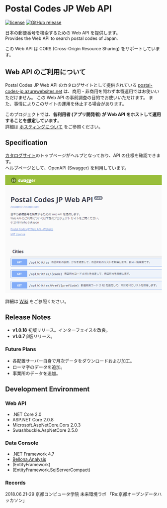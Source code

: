 # Postal Codes JP Web API
[![license](https://img.shields.io/github/license/kcg-edu-future-lab/Postal-Codes-JP.svg)](https://github.com/kcg-edu-future-lab/Postal-Codes-JP/blob/master/LICENSE)
[![GitHub release](https://img.shields.io/github/release/kcg-edu-future-lab/Postal-Codes-JP.svg)](https://github.com/kcg-edu-future-lab/Postal-Codes-JP/releases)

日本の郵便番号を検索するための Web API を提供します。  
Provides the Web API to search postal codes of Japan.

この Web API は CORS (Cross-Origin Resource Sharing) をサポートしています。

## Web API のご利用について
Postal Codes JP Web API のカタログサイトとして提供されている [postal-codes-jp.azurewebsites.net](https://postal-codes-jp.azurewebsites.net/) は、商用・非商用を問わず本番運用ではお使いいただけません。
この Web API の事前調査の目的でお使いいただけます。
また、事情によりこのサイトの運用を休止する場合があります。

このプロジェクトでは、**各利用者 (アプリ開発者) が Web API をホストして運用することを想定しています**。  
詳細は [ホスティングについて](docs/Hosting.md) をご参照ください。

## Specification
[カタログサイト](https://postal-codes-jp.azurewebsites.net/)のトップページがヘルプとなっており、API の仕様を確認できます。  
ヘルプページとして、OpenAPI (Swagger) を利用しています。

[![](docs/images/Swagger-Top-v1.png)](https://postal-codes-jp.azurewebsites.net/)

詳細は [Wiki](https://github.com/kcg-edu-future-lab/Postal-Codes-JP/wiki) をご参照ください。

## Release Notes
- **v1.0.18** 初版リリース。インターフェイスを改良。
- **v1.0.7** β版リリース。

### Future Plans
- 各配置サーバー自身で月次データをダウンロードおよび加工。
- ローマ字のデータを追加。
- 事業所のデータを追加。

## Development Environment
### Web API
- .NET Core 2.0
- ASP.NET Core 2.0.8
- Microsoft.AspNetCore.Cors 2.0.3
- Swashbuckle.AspNetCore 2.5.0

### Data Console
- .NET Framework 4.7
- [Bellona.Analysis](https://github.com/sakapon/Bellona.Analysis)
- (EntityFramework)
- (EntityFramework.SqlServerCompact)

### Records
2018.06.21-29 京都コンピュータ学院 未来環境ラボ 「Re:京都オープンデータハッカソン」
